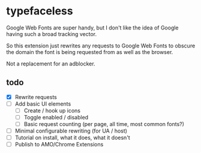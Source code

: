 # typefaceless

Google Web Fonts are super handy, but I don't like the idea of Google having
such a broad tracking vector.

So this extension just rewrites any requests to Google Web Fonts to obscure
the domain the font is being requested from as well as the browser.

Not a replacement for an adblocker.

## todo

- [x] Rewrite requests
- [ ] Add basic UI elements
  - [ ] Create / hook up icons
  - [ ] Toggle enabled / disabled
  - [ ] Basic request counting (per page, all time, most common fonts?)
- [ ] Minimal configurable rewriting (for UA / host)
- [ ] Tutorial on install, what it does, what it doesn't
- [ ] Publish to AMO/Chrome Extensions
